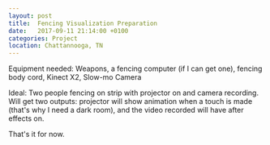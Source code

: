 ```yaml
---
layout: post
title:  Fencing Visualization Preparation
date:   2017-09-11 21:14:00 +0100
categories: Project
location: Chattannooga, TN
---
```


Equipment needed: Weapons, a fencing computer (if I can get one), fencing body cord, Kinect X2, Slow-mo Camera

Ideal: Two people fencing on strip with projector on and camera recording. Will get two outputs: projector will show animation when a touch is made (that's why I need a dark room), and the video recorded will have after effects on.

That's it for now.
